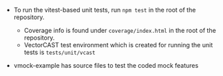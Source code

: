 - To run the vitest-based unit tests, run `npm test` in the root of the repository.
  - Coverage info is found under `coverage/index.html` in the root of the repository.
  - VectorCAST test environment which is created for running the unit tests is `tests/unit/vcast`

- vmock-example has source files to test the coded mock features


